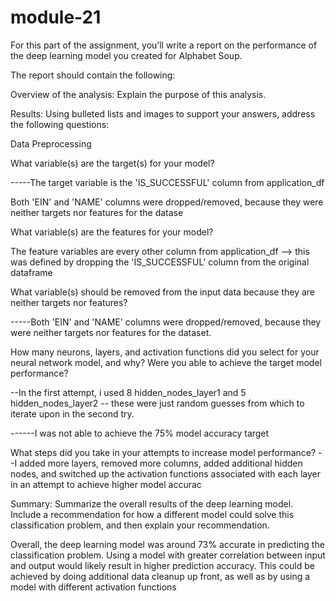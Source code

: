 # module-21
For this part of the assignment, you’ll write a report on the performance of the deep learning model you created for Alphabet Soup.

The report should contain the following:

Overview of the analysis: Explain the purpose of this analysis.

Results: Using bulleted lists and images to support your answers, address the following questions:

Data Preprocessing

What variable(s) are the target(s) for your model?

-----The target variable is the 'IS_SUCCESSFUL' column from application_df

Both 'EIN' and 'NAME' columns were dropped/removed, because they were neither targets nor features for the datase


What variable(s) are the features for your model?

The feature variables are every other column from application_df --> this was defined by dropping the 'IS_SUCCESSFUL' column from the original dataframe


What variable(s) should be removed from the input data because they are neither targets nor features?

-----Both 'EIN' and 'NAME' columns were dropped/removed, because they were neither targets nor features for the dataset.



How many neurons, layers, and activation functions did you select for your neural network model, and why?
Were you able to achieve the target model performance?

--In the first attempt, i used 8 hidden_nodes_layer1 and 5 hidden_nodes_layer2 -- these were just random guesses from which to iterate upon in the second try.

------I was not able to achieve the 75% model accuracy target

What steps did you take in your attempts to increase model performance?
--I added more layers, removed more columns, added additional hidden nodes, and switched up the activation functions associated with each layer in an attempt to achieve higher model accurac


Summary: Summarize the overall results of the deep learning model. Include a recommendation for how a different model could solve this classification problem, and then explain your recommendation.

Overall, the deep learning model was around 73% accurate in predicting the classification problem. Using a model with greater correlation between input and output would likely result in higher prediction accuracy. This could be achieved by doing additional data cleanup up front, as well as by using a model with different activation functions
